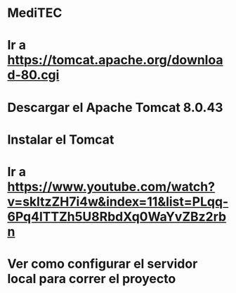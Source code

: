 # MediTEC
# Ir a https://tomcat.apache.org/download-80.cgi

# Descargar el Apache Tomcat 8.0.43
# Instalar el Tomcat

# Ir a https://www.youtube.com/watch?v=skltzZH7i4w&index=11&list=PLqq-6Pq4lTTZh5U8RbdXq0WaYvZBz2rbn
# Ver como configurar el servidor local para correr el proyecto
